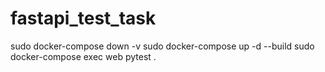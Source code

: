 # fastapi_test_task
sudo docker-compose down -v
sudo docker-compose up -d --build
sudo docker-compose exec web pytest .
